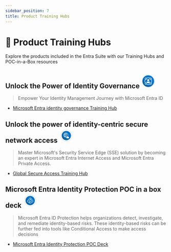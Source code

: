 ```yaml
---
sidebar_position: 7
title: Product Training Hubs
---
```

# 🏫 Product Training Hubs

Explore the products included in the Entra Suite with our Training Hubs and POC-in-a-Box resources

## Unlock the Power of Identity Governance ![igalogo](../images/IGALogo3.png)

> Empower Your Identity Management Journey with Microsoft Entra ID

- [Microsoft Entra identity governance Training Hub](https://aka.ms/entraidgovernancetraining)

## Unlock the power of identity-centric secure network access ![sselogo](../images/InternetAccesslogo2.png)

> Master Microsoft's Security Service Edge (SSE) solution by becoming an expert in Microsoft Entra Internet Access and Microsoft Entra Private Access.

- [Global Secure Access Training Hub](https://aka.ms/GlobalSecureAccessTraining)

## Microsoft Entra Identity Protection POC in a box deck ![idprotectionlogo](../images/Idprotectionlogo2.png)

> Microsoft Entra ID Protection helps organizations detect, investigate, and remediate identity-based risks. These identity-based risks can be further fed into tools like Conditional Access to make access decisions

- [Microsoft Entra Identity Protection POC Deck](../Assets/Entra_Suite_Microsoft_Identity_Protection_POC_in_a_Box.pptx)